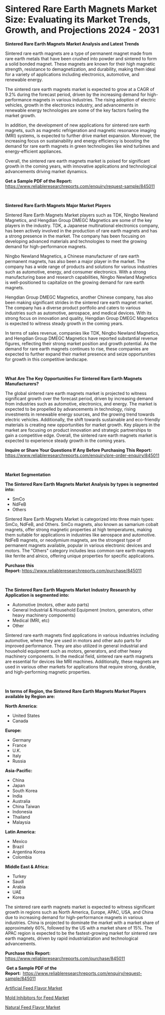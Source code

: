<p><h1>Sintered Rare Earth Magnets Market Size: Evaluating its Market Trends, Growth, and Projections 2024 - 2031</h1></p><p><strong>Sintered Rare Earth Magnets Market Analysis and Latest Trends</strong></p>
<p><p>Sintered rare earth magnets are a type of permanent magnet made from rare earth metals that have been crushed into powder and sintered to form a solid bonded magnet. These magnets are known for their high magnetic strength, resistance to demagnetization, and durability, making them ideal for a variety of applications including electronics, automotive, and renewable energy.</p><p>The sintered rare earth magnets market is expected to grow at a CAGR of 9.2% during the forecast period, driven by the increasing demand for high-performance magnets in various industries. The rising adoption of electric vehicles, growth in the electronics industry, and advancements in renewable energy technologies are some of the key factors fueling the market growth.</p><p>In addition, the development of new applications for sintered rare earth magnets, such as magnetic refrigeration and magnetic resonance imaging (MRI) systems, is expected to further drive market expansion. Moreover, the increasing focus on sustainability and energy efficiency is boosting the demand for rare earth magnets in green technologies like wind turbines and energy-efficient appliances.</p><p>Overall, the sintered rare earth magnets market is poised for significant growth in the coming years, with innovative applications and technological advancements driving market dynamics.</p></p>
<p><strong>Get a Sample PDF of the Report:&nbsp;</strong> <a href="https://www.reliableresearchreports.com/enquiry/request-sample/845011">https://www.reliableresearchreports.com/enquiry/request-sample/845011</a></p>
<p>&nbsp;</p>
<p><strong>Sintered Rare Earth Magnets Major Market Players</strong></p>
<p><p>Sintered Rare Earth Magnets Market players such as TDK, Ningbo Newland Magnetics, and Hengdian Group DMEGC Magnetics are some of the key players in the industry. TDK, a Japanese multinational electronics company, has been actively involved in the production of rare earth magnets and has a strong presence in the market. The company has been focusing on developing advanced materials and technologies to meet the growing demand for high-performance magnets.</p><p>Ningbo Newland Magnetics, a Chinese manufacturer of rare earth permanent magnets, has also been a major player in the market. The company has a wide range of products and solutions for various industries such as automotive, energy, and consumer electronics. With a strong manufacturing base and research capabilities, Ningbo Newland Magnetics is well-positioned to capitalize on the growing demand for rare earth magnets.</p><p>Hengdian Group DMEGC Magnetics, another Chinese company, has also been making significant strides in the sintered rare earth magnet market. The company has a diverse product portfolio and caters to various industries such as automotive, aerospace, and medical devices. With its strong focus on innovation and quality, Hengdian Group DMEGC Magnetics is expected to witness steady growth in the coming years.</p><p>In terms of sales revenue, companies like TDK, Ningbo Newland Magnetics, and Hengdian Group DMEGC Magnetics have reported substantial revenue figures, reflecting their strong market position and growth potential. As the demand for rare earth magnets continues to rise, these companies are expected to further expand their market presence and seize opportunities for growth in this competitive landscape.</p></p>
<p>&nbsp;</p>
<p><strong>What Are The Key Opportunities For Sintered Rare Earth Magnets Manufacturers?</strong></p>
<p><p>The global sintered rare earth magnets market is projected to witness significant growth over the forecast period, driven by increasing demand from industries such as automotive, electronics, and energy. The market is expected to be propelled by advancements in technology, rising investments in renewable energy sources, and the growing trend towards electric vehicles. Additionally, the shift towards sustainable and eco-friendly materials is creating new opportunities for market growth. Key players in the market are focusing on product innovation and strategic partnerships to gain a competitive edge. Overall, the sintered rare earth magnets market is expected to experience steady growth in the coming years.</p></p>
<p><strong>Inquire or Share Your Questions If Any Before Purchasing This Report:</strong> <a href="https://www.reliableresearchreports.com/enquiry/pre-order-enquiry/845011">https://www.reliableresearchreports.com/enquiry/pre-order-enquiry/845011</a></p>
<p>&nbsp;</p>
<p><strong>Market Segmentation</strong></p>
<p><strong>The Sintered Rare Earth Magnets Market Analysis by types is segmented into:</strong></p>
<p><ul><li>SmCo</li><li>NdFeB</li><li>Others</li></ul></p>
<p><p>Sintered Rare Earth Magnets Market is categorized into three main types: SmCo, NdFeB, and Others. SmCo magnets, also known as samarium cobalt magnets, offer strong magnetic properties at high temperatures, making them suitable for applications in industries like aerospace and automotive. NdFeB magnets, or neodymium magnets, are the strongest type of permanent magnets available, popular in various electronic devices and motors. The "Others" category includes less common rare earth magnets like ferrite and alnico, offering unique properties for specific applications.</p></p>
<p><strong>Purchase this Report:&nbsp;</strong><a href="https://www.reliableresearchreports.com/purchase/845011">https://www.reliableresearchreports.com/purchase/845011</a></p>
<p>&nbsp;</p>
<p><strong>The Sintered Rare Earth Magnets Market Industry Research by Application is segmented into:</strong></p>
<p><ul><li>Automotive (motors, other auto parts)</li><li>General Industrial & Household Equipment (motors, generators, other heavy machinery components)</li><li>Medical (MRI, etc)</li><li>Other</li></ul></p>
<p><p>Sintered rare earth magnets find applications in various industries including automotive, where they are used in motors and other auto parts for improved performance. They are also utilized in general industrial and household equipment such as motors, generators, and other heavy machinery components. In the medical field, sintered rare earth magnets are essential for devices like MRI machines. Additionally, these magnets are used in various other markets for applications that require strong, durable, and high-performing magnetic properties.</p></p>
<p>&nbsp;</p>
<p><strong>In terms of Region, the Sintered Rare Earth Magnets Market Players available by Region are:</strong></p>
<p>
    <p> <strong> North America: </strong>
        <ul>
            <li>United States</li>
            <li>Canada</li>
        </ul>
        </p> 
    <p> <strong> Europe: </strong>
        <ul>
            <li>Germany</li>
            <li>France</li>
            <li>U.K.</li>
            <li>Italy</li>
            <li>Russia</li>
        </ul>
        </p> 
    <p> <strong> Asia-Pacific: </strong>
        <ul>
            <li>China</li>
            <li>Japan</li>
            <li>South Korea</li>
            <li>India</li>
            <li>Australia</li>
            <li>China Taiwan</li>
            <li>Indonesia</li>
            <li>Thailand</li>
            <li>Malaysia</li>
        </ul>
        </p> 
    <p> <strong> Latin America: </strong>
        <ul>
            <li>Mexico</li>
            <li>Brazil</li>
            <li>Argentina Korea</li>
            <li>Colombia</li>
        </ul>
        </p> 
    <p> <strong> Middle East & Africa: </strong>
        <ul>
            <li>Turkey</li>
            <li>Saudi</li>
            <li>Arabia</li>
            <li>UAE</li>
            <li>Korea</li>
        </ul>
    </p>
    </p>
<p><p>The sintered rare earth magnets market is expected to witness significant growth in regions such as North America, Europe, APAC, USA, and China due to increasing demand for high-performance magnets in various industries. China is projected to dominate the market with a market share of approximately 60%, followed by the US with a market share of 15%. The APAC region is expected to be the fastest-growing market for sintered rare earth magnets, driven by rapid industrialization and technological advancements.</p></p>
<p><strong>Purchase this Report: </strong><a href="https://www.reliableresearchreports.com/purchase/845011">https://www.reliableresearchreports.com/purchase/845011</a></p>
<p>&nbsp;<strong>Get a Sample PDF of the Report:&nbsp;&nbsp;</strong><a href="https://www.reliableresearchreports.com/enquiry/request-sample/845011">https://www.reliableresearchreports.com/enquiry/request-sample/845011</a></p>
<p><strong></strong></p>
<p><p><a href="https://gentle-editor-9db.notion.site/Artificial-Feed-Flavor-Market-Size-and-Examines-its-Market-Scope-with-a-Primary-Focus-on-Growth-Op-493404ffe05044afb2e011a0117a4153">Artificial Feed Flavor Market</a></p><p><a href="https://spotless-saver-8fd.notion.site/Mold-Inhibitors-for-Feed-Market-Size-Share-Trends-Analysis-Report-By-Material-By-Type-By-End-us-5867ae2e05704272a16e5e16fba398d4">Mold Inhibitors for Feed Market</a></p><p><a href="https://frill-swim-3cd.notion.site/Natural-Feed-Flavor-Market-Size-and-Examines-its-Market-Scope-with-a-Primary-Focus-on-Growth-Oppor-f3d73730dd524c9d936a1419e5514d79">Natural Feed Flavor Market</a></p></p>